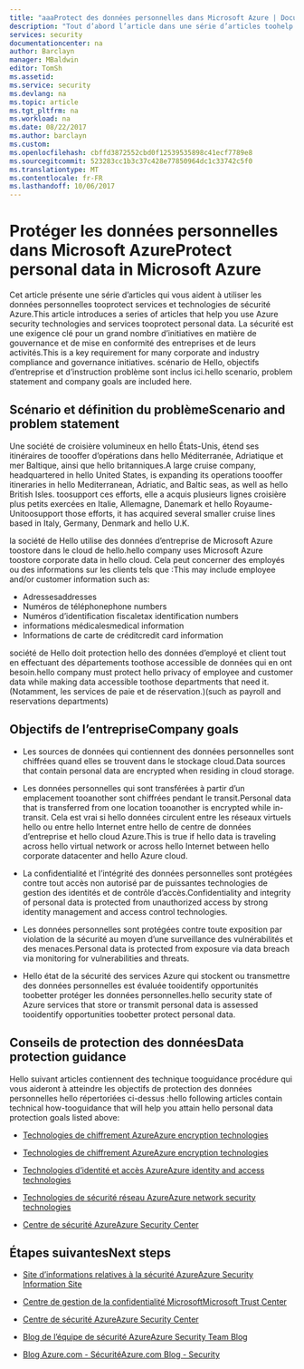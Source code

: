 ```yaml
---
title: "aaaProtect des données personnelles dans Microsoft Azure | Documents Microsoft"
description: "Tout d’abord l’article dans une série d’articles toohelp vous utilisez Azure tooprotect des données personnelles"
services: security
documentationcenter: na
author: Barclayn
manager: MBaldwin
editor: TomSh
ms.assetid: 
ms.service: security
ms.devlang: na
ms.topic: article
ms.tgt_pltfrm: na
ms.workload: na
ms.date: 08/22/2017
ms.author: barclayn
ms.custom: 
ms.openlocfilehash: cbffd3872552cbd0f12539535898c41ecf7789e8
ms.sourcegitcommit: 523283cc1b3c37c428e77850964dc1c33742c5f0
ms.translationtype: MT
ms.contentlocale: fr-FR
ms.lasthandoff: 10/06/2017
---
```

# <a name="protect-personal-data-in-microsoft-azure"></a><span data-ttu-id="605c7-103">Protéger les données personnelles dans Microsoft Azure</span><span class="sxs-lookup"><span data-stu-id="605c7-103">Protect personal data in Microsoft Azure</span></span>

<span data-ttu-id="605c7-104">Cet article présente une série d’articles qui vous aident à utiliser les données personnelles tooprotect services et technologies de sécurité Azure.</span><span class="sxs-lookup"><span data-stu-id="605c7-104">This article introduces a series of articles that help you use Azure security technologies and services tooprotect personal data.</span></span> <span data-ttu-id="605c7-105">La sécurité est une exigence clé pour un grand nombre d’initiatives en matière de gouvernance et de mise en conformité des entreprises et de leurs activités.</span><span class="sxs-lookup"><span data-stu-id="605c7-105">This is a key requirement for many corporate and industry compliance and governance initiatives.</span></span> <span data-ttu-id="605c7-106">scénario de Hello, objectifs d’entreprise et d’instruction problème sont inclus ici.</span><span class="sxs-lookup"><span data-stu-id="605c7-106">hello scenario, problem statement and company goals are included here.</span></span>

## <a name="scenario-and-problem-statement"></a><span data-ttu-id="605c7-107">Scénario et définition du problème</span><span class="sxs-lookup"><span data-stu-id="605c7-107">Scenario and problem statement</span></span>

<span data-ttu-id="605c7-108">Une société de croisière volumineux en hello États-Unis, étend ses itinéraires de toooffer d’opérations dans hello Méditerranée, Adriatique et mer Baltique, ainsi que hello britanniques.</span><span class="sxs-lookup"><span data-stu-id="605c7-108">A large cruise company, headquartered in hello United States, is expanding its operations toooffer itineraries in hello Mediterranean, Adriatic, and Baltic seas, as well as hello British Isles.</span></span> <span data-ttu-id="605c7-109">toosupport ces efforts, elle a acquis plusieurs lignes croisière plus petits exercées en Italie, Allemagne, Danemark et hello Royaume-Uni</span><span class="sxs-lookup"><span data-stu-id="605c7-109">toosupport those efforts, it has acquired several smaller cruise lines based in Italy, Germany, Denmark and hello U.K.</span></span>

<span data-ttu-id="605c7-110">la société de Hello utilise des données d’entreprise de Microsoft Azure toostore dans le cloud de hello.</span><span class="sxs-lookup"><span data-stu-id="605c7-110">hello company uses Microsoft Azure toostore corporate data in hello cloud.</span></span> <span data-ttu-id="605c7-111">Cela peut concerner des employés ou des informations sur les clients tels que :</span><span class="sxs-lookup"><span data-stu-id="605c7-111">This may include employee and/or customer information such as:</span></span>

- <span data-ttu-id="605c7-112">Adresses</span><span class="sxs-lookup"><span data-stu-id="605c7-112">addresses</span></span>
- <span data-ttu-id="605c7-113">Numéros de téléphone</span><span class="sxs-lookup"><span data-stu-id="605c7-113">phone numbers</span></span>
- <span data-ttu-id="605c7-114">Numéros d’identification fiscale</span><span class="sxs-lookup"><span data-stu-id="605c7-114">tax identification numbers</span></span>
- <span data-ttu-id="605c7-115">informations médicales</span><span class="sxs-lookup"><span data-stu-id="605c7-115">medical information</span></span>
- <span data-ttu-id="605c7-116">Informations de carte de crédit</span><span class="sxs-lookup"><span data-stu-id="605c7-116">credit card information</span></span>

<span data-ttu-id="605c7-117">société de Hello doit protection hello des données d’employé et client tout en effectuant des départements toothose accessible de données qui en ont besoin.</span><span class="sxs-lookup"><span data-stu-id="605c7-117">hello company must protect hello privacy of employee and customer data while making data accessible toothose departments that need it.</span></span> <span data-ttu-id="605c7-118">(Notamment, les services de paie et de réservation.)</span><span class="sxs-lookup"><span data-stu-id="605c7-118">(such as payroll and reservations departments)</span></span>

## <a name="company-goals"></a><span data-ttu-id="605c7-119">Objectifs de l’entreprise</span><span class="sxs-lookup"><span data-stu-id="605c7-119">Company goals</span></span> 

- <span data-ttu-id="605c7-120">Les sources de données qui contiennent des données personnelles sont chiffrées quand elles se trouvent dans le stockage cloud.</span><span class="sxs-lookup"><span data-stu-id="605c7-120">Data sources that contain personal data are encrypted when residing in cloud storage.</span></span>

- <span data-ttu-id="605c7-121">Les données personnelles qui sont transférées à partir d’un emplacement tooanother sont chiffrées pendant le transit.</span><span class="sxs-lookup"><span data-stu-id="605c7-121">Personal data that is transferred from one location tooanother is encrypted while in-transit.</span></span> <span data-ttu-id="605c7-122">Cela est vrai si hello données circulent entre les réseaux virtuels hello ou entre hello Internet entre hello de centre de données d’entreprise et hello cloud Azure.</span><span class="sxs-lookup"><span data-stu-id="605c7-122">This is true if hello data is traveling across hello virtual network or across hello Internet between hello corporate datacenter and hello Azure cloud.</span></span>

- <span data-ttu-id="605c7-123">La confidentialité et l’intégrité des données personnelles sont protégées contre tout accès non autorisé par de puissantes technologies de gestion des identités et de contrôle d’accès.</span><span class="sxs-lookup"><span data-stu-id="605c7-123">Confidentiality and integrity of personal data is protected from unauthorized access by strong identity management and access control technologies.</span></span>

- <span data-ttu-id="605c7-124">Les données personnelles sont protégées contre toute exposition par violation de la sécurité au moyen d’une surveillance des vulnérabilités et des menaces.</span><span class="sxs-lookup"><span data-stu-id="605c7-124">Personal data is protected from exposure via data breach via monitoring for vulnerabilities and threats.</span></span>

- <span data-ttu-id="605c7-125">Hello état de la sécurité des services Azure qui stockent ou transmettre des données personnelles est évaluée tooidentify opportunités toobetter protéger les données personnelles.</span><span class="sxs-lookup"><span data-stu-id="605c7-125">hello security state of Azure services that store or transmit personal data is assessed tooidentify opportunities toobetter protect personal data.</span></span>

## <a name="data-protection-guidance"></a><span data-ttu-id="605c7-126">Conseils de protection des données</span><span class="sxs-lookup"><span data-stu-id="605c7-126">Data protection guidance</span></span>

<span data-ttu-id="605c7-127">Hello suivant articles contiennent des technique tooguidance procédure qui vous aideront à atteindre les objectifs de protection des données personnelles hello répertoriées ci-dessus :</span><span class="sxs-lookup"><span data-stu-id="605c7-127">hello following articles contain technical how-tooguidance that will help you attain hello personal data protection goals listed above:</span></span>

- [<span data-ttu-id="605c7-128">Technologies de chiffrement Azure</span><span class="sxs-lookup"><span data-stu-id="605c7-128">Azure encryption technologies</span></span>](protect-personal-data-at-rest.md)

- [<span data-ttu-id="605c7-129">Technologies de chiffrement Azure</span><span class="sxs-lookup"><span data-stu-id="605c7-129">Azure encryption technologies</span></span>](protect-personal-data-in-transit-encryption.md)

- [<span data-ttu-id="605c7-130">Technologies d’identité et accès Azure</span><span class="sxs-lookup"><span data-stu-id="605c7-130">Azure identity and access technologies</span></span>](protect-personal-data-identity-access-controls.md)

- [<span data-ttu-id="605c7-131">Technologies de sécurité réseau Azure</span><span class="sxs-lookup"><span data-stu-id="605c7-131">Azure network security technologies</span></span>](protect-personal-data-network-security.md)

- [<span data-ttu-id="605c7-132">Centre de sécurité Azure</span><span class="sxs-lookup"><span data-stu-id="605c7-132">Azure Security Center</span></span>](protect-personal-data-azure-security-center.md)



## <a name="next-steps"></a><span data-ttu-id="605c7-133">Étapes suivantes</span><span class="sxs-lookup"><span data-stu-id="605c7-133">Next steps</span></span>

- [<span data-ttu-id="605c7-134">Site d’informations relatives à la sécurité Azure</span><span class="sxs-lookup"><span data-stu-id="605c7-134">Azure Security Information Site</span></span>](https://aka.ms/AzureSecInfo)

- [<span data-ttu-id="605c7-135">Centre de gestion de la confidentialité Microsoft</span><span class="sxs-lookup"><span data-stu-id="605c7-135">Microsoft Trust Center</span></span>](https://www.microsoft.com/TrustCenter/default.aspx)

- [<span data-ttu-id="605c7-136">Centre de sécurité Azure</span><span class="sxs-lookup"><span data-stu-id="605c7-136">Azure Security Center</span></span>](https://azure.microsoft.com/services/security-center/)

- [<span data-ttu-id="605c7-137">Blog de l’équipe de sécurité Azure</span><span class="sxs-lookup"><span data-stu-id="605c7-137">Azure Security Team Blog</span></span>](https://www.azuresecurityorg)

- [<span data-ttu-id="605c7-138">Blog Azure.com - Sécurité</span><span class="sxs-lookup"><span data-stu-id="605c7-138">Azure.com Blog - Security</span></span>](https://azure.microsoft.com/blog/topics/security/)
